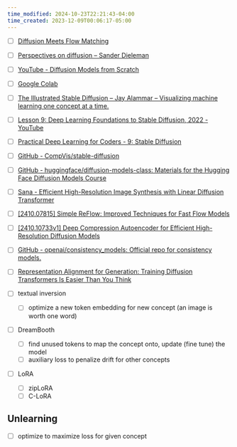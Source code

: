 ```yaml
---
time_modified: 2024-10-23T22:21:43-04:00
time_created: 2023-12-09T00:06:17-05:00
---
```

- [ ] [Diffusion Meets Flow Matching](https://diffusionflow.github.io/)

- [ ] [Perspectives on diffusion – Sander Dieleman](https://sander.ai/2023/07/20/perspectives.html)
- [ ] [YouTube - Diffusion Models from Scratch](https://youtu.be/B4oHJpEJBAA?si=iTiDR9_q-m4PfO83)
- [ ] [Google Colab](https://colab.research.google.com/drive/1EyqALXFvgKGsTiFDALGEHH5-WnuGjOKU?usp=sharing)

- [ ] [The Illustrated Stable Diffusion – Jay Alammar – Visualizing machine learning one concept at a time.](https://jalammar.github.io/illustrated-stable-diffusion/)
- [ ] [Lesson 9: Deep Learning Foundations to Stable Diffusion, 2022 - YouTube](https://www.youtube.com/watch?v=_7rMfsA24Ls)
- [ ] [Practical Deep Learning for Coders - 9: Stable Diffusion](https://course.fast.ai/Lessons/lesson9.html)

- [ ] [GitHub - CompVis/stable-diffusion](https://github.com/CompVis/stable-diffusion)

- [ ] [GitHub - huggingface/diffusion-models-class: Materials for the Hugging Face Diffusion Models Course](https://github.com/huggingface/diffusion-models-class)


- [ ] [Sana - Efficient High-Resolution Image Synthesis with Linear Diffusion Transformer](https://nvlabs.github.io/Sana/)
- [ ] [\[2410.07815\] Simple ReFlow: Improved Techniques for Fast Flow Models](https://arxiv.org/abs/2410.07815)
- [ ] [\[2410.10733v1\] Deep Compression Autoencoder for Efficient High-Resolution Diffusion Models](https://arxiv.org/abs/2410.10733v1)



- [ ] [GitHub - openai/consistency_models: Official repo for consistency models.](https://github.com/openai/consistency_models)



- [ ] [Representation Alignment for Generation: Training Diffusion Transformers Is Easier Than You Think](https://sihyun.me/REPA/)



- [ ] textual inversion
	- [ ] optimize a new token embedding for new concept (an image is worth one word)
- [ ] DreamBooth
	- [ ] find unused tokens to map the concept onto, update (fine tune) the model
	- [ ] auxiliary loss to penalize drift for other concepts
- [ ] LoRA
	- [ ] zipLoRA
	- [ ] C-LoRA

## Unlearning
- [ ] optimize to maximize loss for given concept